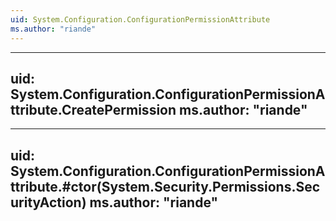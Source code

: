 ```yaml
---
uid: System.Configuration.ConfigurationPermissionAttribute
ms.author: "riande"
---
```


---
uid: System.Configuration.ConfigurationPermissionAttribute.CreatePermission
ms.author: "riande"
---

---
uid: System.Configuration.ConfigurationPermissionAttribute.#ctor(System.Security.Permissions.SecurityAction)
ms.author: "riande"
---

